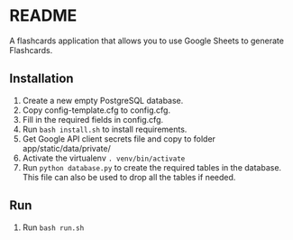 # README

A flashcards application that allows you to use Google Sheets to generate Flashcards.

## Installation

1. Create a new empty PostgreSQL database.
2. Copy config-template.cfg to config.cfg.
3. Fill in the required fields in config.cfg.
4. Run `bash install.sh` to install requirements.
5. Get Google API client secrets file and copy to folder app/static/data/private/
6. Activate the virtualenv `. venv/bin/activate`
7. Run `python database.py` to create the required tables in the database. This file can also be used to drop all the tables if needed.

## Run

1. Run `bash run.sh`
